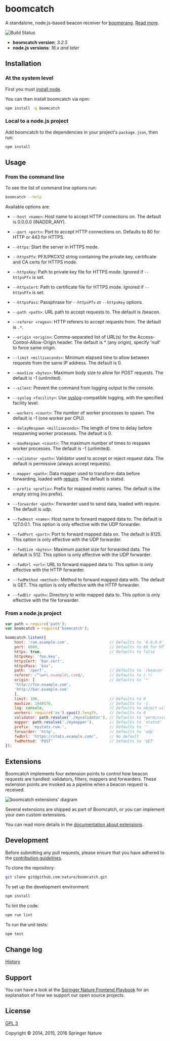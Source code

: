 # boomcatch

A standalone, node.js-based beacon receiver for [boomerang]. [Read more][blog].

![Build Status](https://github.com/springernature/boomcatch/actions/workflows/test.yml/badge.svg)

* **boomcatch version**: *3.2.5*
* **node.js versions**: *16.x and later*

## Installation

### At the system level

First you must [install node][node].

You can then install boomcatch via npm:

```sh
npm install -g boomcatch
```

### Local to a node.js project

Add boomcatch to the dependencies in your project's `package.json`, then run:

```sh
npm install
```

## Usage

### From the command line

To see the list of command line options run:

```sh
boomcatch --help
```

Available options are:

* `--host <name>`: Host name to accept HTTP connections on. The default is 0.0.0.0 (INADDR_ANY).

* `--port <port>`: Port to accept HTTP connections on. Defaults to 80 for HTTP or 443 for HTTPS.

* `--https`: Start the server in HTTPS mode.

* `--httpsPfx`: PFX/PKCX12 string containing the private key, certificate and CA certs for HTTPS mode.

* `--httpsKey`: Path to private key file for HTTPS mode. Ignored if `--httpsPfx` is set.

* `--httpsCert`: Path to certificate file for HTTPS mode. Ignored if `--httpsPfx` is set.

* `--httpsPass`: Passphrase for `--httpsPfx` or `--httpsKey` options.

* `--path <path>`: URL path to accept requests to. The default is /beacon.

* `--referer <regex>`: HTTP referers to accept requests from. The default is `.*`.

* `--origin <origin>`: Comma-separated list of URL(s) for the Access-Control-Allow-Origin header. The default is * (any origin), specify 'null' to force same origin.

* `--limit <milliseconds>`: Minimum elapsed time to allow between requests from the same IP address. The default is 0.

* `--maxSize <bytes>`: Maximum body size to allow for POST requests. The default is -1 (unlimited).

* `--silent`: Prevent the command from logging output to the console.

* `--syslog <facility>`: Use [syslog]-compatible logging, with the specified facility level.

* `--workers <count>`: The number of worker processes to spawn. The default is -1 (one worker per CPU).

* `--delayRespawn <milliseconds>`: The length of time to delay before respawning worker processes. The default is 0.

* `--maxRespawn <count>`: The maximum number of times to respawn worker processes. The default is -1 (unlimited).

* `--validator <path>`: Validator used to accept or reject request data. The default is permissive (always accept requests).

* `--mapper <path>`: Data mapper used to transform data before forwarding, loaded with [require]. The default is statsd.

* `--prefix <prefix>`: Prefix for mapped metric names. The default is the empty string (no prefix).

* `--forwarder <path>`: Forwarder used to send data, loaded with require. The default is udp.

* `--fwdHost <name>`: Host name to forward mapped data to. The default is 127.0.0.1. This option is only effective with the UDP forwarder.

* `--fwdPort <port>`: Port to forward mapped data on. The default is 8125. This option is only effective with the UDP forwarder.

* `--fwdSize <bytes>`: Maximum packet size for forwarded data. The default is 512. This option is only effective with the UDP forwarder.

* `--fwdUrl <url>`: URL to forward mapped data to. This option is only effective with the HTTP forwarder.

* `--fwdMethod <method>`: Method to forward mapped data with. The default is GET. This option is only effective with the HTTP forwarder.

* `--fwdDir <path>`: Directory to write mapped data to. This option is only effective with the file forwarder.

### From a node.js project

```javascript
var path = require('path');
var boomcatch = require('boomcatch');

boomcatch.listen({
	host: 'rum.example.com',                  // Defaults to '0.0.0.0' (INADDR_ANY)
	port: 8080,                               // Defaults to 80 for HTTP or 443 for HTTPS
	https: true,                              // Defaults to false
	httpsKey: 'foo.key',
	httpsCert: 'bar.cert',
	httpsPass: 'baz',
	path: '/perf',                            // Defaults to '/beacon'
	referer: /^\w+\.example\.com$/,           // Defaults to /.*/
	origin: [                                 // Defaults to '*'
	'http://foo.example.com',
	'http://bar.example.com'
	],
	limit: 100,                               // Defaults to 0
	maxSize: 1048576,                         // Defaults to -1
	log: console,                             // Defaults to object with `info`, `warn` and `error` log functions.
	workers: require('os').cpus().length,     // Defaults to 0
	validator: path.resolve('./myvalidator'), // Defaults to 'permissive'
	mapper: path.resolve('./mymapper'),       // Defaults to 'statsd'
	prefix: 'mystats.rum.',                   // Defaults to ''
	forwarder: 'http',                        // Defaults to 'udp'
	fwdUrl: 'https://stats.example.com/',     // No default
	fwdMethod: 'POST'                         // Defaults to 'GET'
});
```

## Extensions

Boomcatch implements four extension points to control how beacon requests are handled: validators, filters, mappers and forwarders. These extension points are invoked as a pipeline when a beacon request is received.

![boomcatch extensions' diagram](https://github.com/springernature/boomcatch/blob/master/doc/boomcatch-extensions.png)

Several extensions are shipped as part of Boomcatch, or you can implement your own custom extensions.

You can read more details in the [documentation about extensions][extensions].

## Development

Before submitting any pull requests, please ensure that you have adhered to the [contribution guidelines][contrib].

To clone the repository:

```sh
git clone git@github.com:nature/boomcatch.git
```

To set up the development environment:

```sh
npm install
```

To lint the code:

```sh
npm run lint
```

To run the unit tests:

```sh
npm test
```

## Change log

[History]

## Support

You can have a look at the [Springer Nature Frontend Playbook][support] for an explanation of how we support our open source projects.

## License

[GPL 3][license]

Copyright © 2014, 2015, 2016 Springer Nature

[boomerang]: https://github.com/lognormal/boomerang
[blog]: http://cruft.io/posts/introducing-boomcatch/
[node]: http://nodejs.org/download/
[syslog]: http://en.wikipedia.org/wiki/Syslog
[require]: http://nodejs.org/api/globals.html#globals_require
[extensions]: doc/extensions.md
[contrib]: CONTRIBUTING.md
[history]: HISTORY.md
[support]: https://github.com/springernature/frontend/blob/master/practices/open-source-support.md
[license]: COPYING
